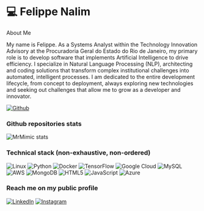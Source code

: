 # 💻 Felippe Nalim

About Me

My name is Felippe. As a Systems Analyst within the Technology Innovation Advisory at the Procuradoria Geral do Estado do Rio de Janeiro, my primary role is to develop software that implements Artificial Intelligence to drive efficiency. I specialize in Natural Language Processing (NLP), architecting and coding solutions that transform complex institutional challenges into automated, intelligent processes. I am dedicated to the entire development lifecycle, from concept to deployment, always exploring new technologies and seeking out challenges that allow me to grow as a developer and innovator.

[![Github](https://img.shields.io/github/followers/FelippeTN?label=Follow&style=social)](https://github.com/FelippeTN)


### Github repositories stats


![MrMimic stats](https://github-readme-stats.vercel.app/api?username=FelippeTN&show_icons=true&theme=dracula)


### Technical stack (non-exhaustive, non-ordered)

![Linux](https://img.shields.io/badge/Linux-FCC624?style=flat-square&logo=linux&logoColor=black)
![Python](https://img.shields.io/badge/Python-3776AB?style=flat-square&logo=python&logoColor=white)
![Docker](https://img.shields.io/badge/Docker-2496ED?style=flat-square&logo=docker&logoColor=white)
![TensorFlow](https://img.shields.io/badge/TensorFlow-FF6F00?style=flat-square&logo=tensorflow&logoColor=white)
![Google Cloud](https://img.shields.io/badge/Google%20Cloud-4285F4?style=flat-square&logo=google-cloud&logoColor=white)
![MySQL](https://img.shields.io/badge/MySQL-4479A1?style=flat-square&logo=mysql&logoColor=white)
![AWS](https://img.shields.io/badge/AWS-232F3E?style=flat-square&logo=amazon-aws&logoColor=white)
![MongoDB](https://img.shields.io/badge/MongoDB-47A248?style=flat-square&logo=mongodb&logoColor=white)
![HTML5](https://img.shields.io/badge/HTML5-E34F26?style=flat-square&logo=html5&logoColor=white)
![JavaScript](https://img.shields.io/badge/JavaScript-F7DF1E?style=flat-square&logo=javascript&logoColor=black)
![Azure](https://img.shields.io/badge/Azure-0089D6?style=flat-square&logo=microsoft-azure&logoColor=white)

### Reach me on my public profile
[![LinkedIn](https://img.shields.io/badge/LinkedIn-0077B5?style=for-the-badge&logo=linkedin&logoColor=white)](https://www.linkedin.com/in/Felippe-Toscano-Nalim/)
[![Instagram](https://img.shields.io/badge/-Instagram-%23E4405F?style=for-the-badge&logo=instagram&logoColor=white)](https://www.instagram.com/felippetn?igsh=MWZxZGM0N2t4OXVweg==)

